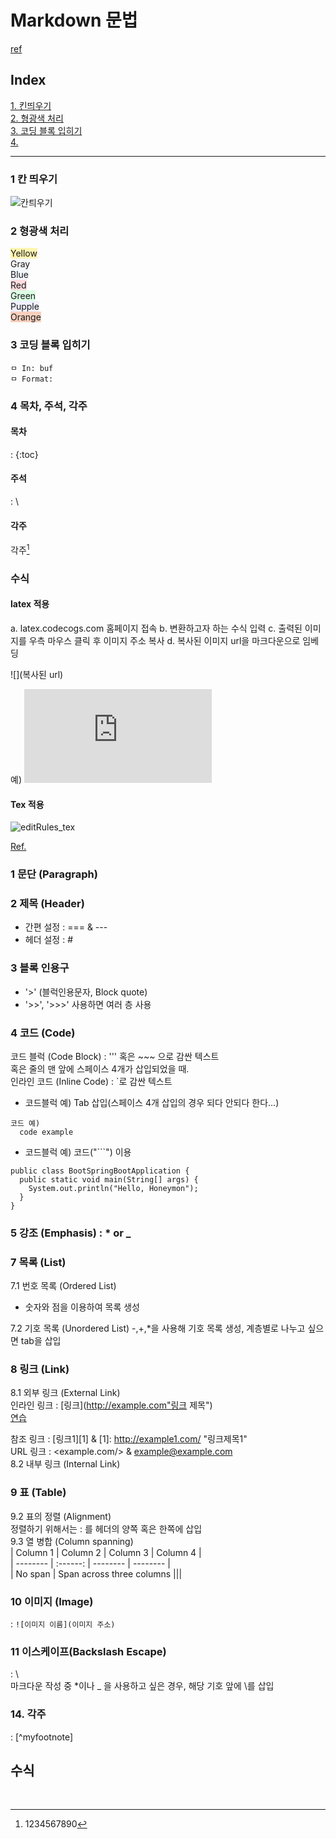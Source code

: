 # Markdown 문법
[ref](https://eungbean.github.io/2018/06/11/How-to-use-markdown/)  

## Index

[1. 킨띄우기](#1-칸-띄우기)  
[2. 형광색 처리](#2-형광색-처리)  
[3. 코딩 블록 입히기](#3-코딩-블록-입히기)  
[4. ](#4-)


--- 


### 1 칸 띄우기

  
![칸틔우기](https://img1.daumcdn.net/thumb/R1280x0/?scode=mtistory2&fname=https%3A%2F%2Fblog.kakaocdn.net%2Fdn%2FbjKx6J%2FbtqIOarD9DF%2FxH33ypKG8Zyi7SGLQeT241%2Fimg.png)


### 2 형광색 처리
<span style='background-color: #fff5b1'>Yellow</span>  
<span style='background-color: #f6f8fa'>Gray</span>  
<span style='background-color: #f1f8ff'>Blue</span>  
<span style='background-color: #ffdce0'>Red</span>  
<span style='background-color: #dcffe4'>Green</span>  
<span style='background-color: #f0f0ff'>Pupple</span>  
<span style='background-color: #f7d0be'>Orange</span>  


### 3 코딩 블록 입히기

    ㅁ In: buf  
    ㅁ Format:  


### 4 목차, 주석, 각주  
#### 목차  
: \{:toc}  
#### 주석  
: \\<!-- & -->  
#### 각주 
각주[^14]  
  

### 수식
#### latex 적용
a. latex.codecogs.com 홈페이지 접속
b. 변환하고자 하는 수식 입력
c. 출력된 이미지를 우측 마우스 클릭 후 이미지 주소 복사
d. 복사된 이미지 url을 마크다운으로 임베딩

![](복사된 url)

예)
![](https://latex.codecogs.com/png.latex?%5Cfrac%7Bd_x%7D%20%7Bd_t%7D)

#### Tex 적용
![editRules_tex](https://user-images.githubusercontent.com/54181684/183279212-5b1cdae9-23e0-4a63-a466-5111739c1dcd.png)



[Ref.](https://www.math.brown.edu/johsilve/ReferenceCards/TeXRefCard.v1.5.pdf)


### 1 문단 (Paragraph)  

### 2 제목 (Header)  
  - 간편 설정 : === & ---  
  - 헤더 설정 : #  

### 3 블록 인용구  
  - '>' (블럭인용문자, Block quote)  
  - '>>', '>>>' 사용하면 여러 층 사용  

### 4 코드 (Code)  
코드 블럭 (Code Block) : ''' 혹은 \~\~~ 으로 감싼 텍스트  
혹은 줄의 맨 앞에 스페이스 4개가 삽입되었을 때.  
인라인 코드 (Inline Code) : \`로 감싼 텍스트  

- 코드블럭 예) Tab 삽입(스페이스 4개 삽입의 경우 되다 안되다 한다...)

```  
코드 예)
  code example 
```

- 코드블럭 예) 코드("```") 이용
```
public class BootSpringBootApplication {
  public static void main(String[] args) {
    System.out.println("Hello, Honeymon");
  }
}
```


### 5 강조 (Emphasis) : \* or \_

### 7 목록 (List)
7.1 번호 목록 (Ordered List)
- 숫자와 점을 이용하여 목록 생성

7.2 기호 목록 (Unordered List)
-,+,\*을 사용해 기호 목록 생성, 계층별로 나누고 싶으면 tab을 삽입

### 8 링크 (Link)  
8.1 외부 링크 (External Link)  
인라인 링크 : [링크](http://example.com"링크 제목")  
[연습](http://www.naver.com)  

참조 링크 : [링크1][1] & [1]: http://example1.com/ "링크제목1"  
URL 링크 : <example.com/> & <example@example.com>  
8.2 내부 링크 (Internal Link)  

### 9 표 (Table)  
9.2 표의 정렬 (Alignment)  
정렬하기 위해서는 : 를 헤더의 양쪽 혹은 한쪽에 삽입  
9.3 열 병합 (Column spanning)  
| Column 1 | Column 2 | Column 3 | Column 4 |  
| -------- | :------: | -------- | -------- |  
| No span  | Span across three columns    |||  

### 10 이미지 (Image) 
: `![이미지 이름](이미지 주소)`  

### 11 이스케이프(Backslash Escape) 
: \\  
마크다운 작성 중 \*이나 \_ 을 사용하고 싶은 경우, 해당 기호 앞에 \\를 삽입  

### 14. 각주 
: [\^myfootnote]  



## 수식






  
<br>  


[^14]: 1234567890
